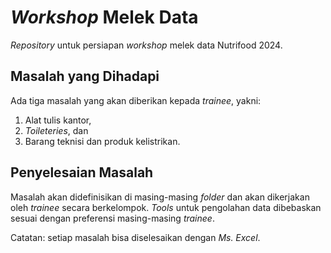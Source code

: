 # _Workshop_ Melek Data

_Repository_ untuk persiapan _workshop_ melek data Nutrifood 2024.

## Masalah yang Dihadapi

Ada tiga masalah yang akan diberikan kepada _trainee_, yakni:

1. Alat tulis kantor,
1. _Toileteries_, dan
1. Barang teknisi dan produk kelistrikan.

## Penyelesaian Masalah

Masalah akan didefinisikan di masing-masing _folder_ dan akan dikerjakan oleh _trainee_ secara berkelompok. _Tools_ untuk pengolahan data dibebaskan sesuai dengan preferensi masing-masing _trainee_. 

Catatan: setiap masalah bisa diselesaikan dengan _Ms. Excel_.